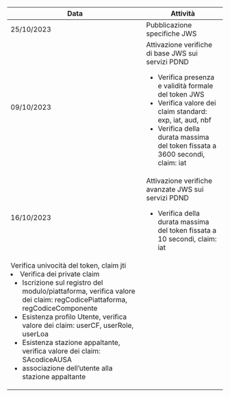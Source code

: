 | Data | Attività |
| ---- | ---- |
| 25/10/2023 | Pubblicazione specifiche JWS |
| 09/10/2023 | Attivazione verifiche di base JWS sui servizi PDND <br> <ul><li>Verifica presenza e validità formale del token JWS</li> <li>Verifica valore dei claim standard: exp, iat, aud, nbf</li> <li>Verifica della durata massima del token fissata a 3600 secondi, claim: iat </li></ul> |
| 16/10/2023 | Attivazione verifiche avanzate JWS sui servizi PDND <br> <ul> <li>Verifica della durata massima del token fissata a 10 secondi, claim: iat
</li>Verifica univocità del token, claim jti </li> <li>Verifica dei private claim <ul> <li> Iscrizione sul registro del modulo/piattaforma, verifica valore dei claim: regCodicePiattaforma, regCodiceComponente</li> <li> Esistenza profilo Utente, verifica valore dei claim: userCF, userRole, userLoa</li><li>Esistenza stazione appaltante, verifica valore dei claim: SAcodiceAUSA </li><li>associazione dell’utente alla stazione appaltante </li> </ul> </li> </ul> |
